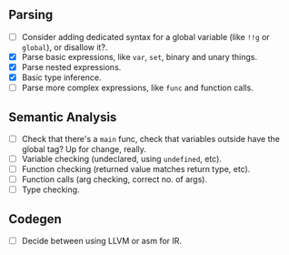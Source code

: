 ## Parsing
- [ ] Consider adding dedicated syntax for a global variable (like `!!g` or `global`), or disallow it?.
- [x] Parse basic expressions, like `var`, `set`, binary and unary things.
- [x] Parse nested expressions.
- [x] Basic type inference.
- [ ] Parse more complex expressions, like `func` and function calls.

## Semantic Analysis
- [ ] Check that there's a `main` func, check that variables outside have the global tag? Up for change, really.
- [ ] Variable checking (undeclared, using `undefined`, etc).
- [ ] Function checking (returned value matches return type, etc).
- [ ] Function calls (arg checking, correct no. of args).
- [ ] Type checking.

## Codegen
- [ ] Decide between using LLVM or asm for IR.
